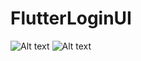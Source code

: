 # FlutterLoginUI
![Alt text](https://user-images.githubusercontent.com/72135469/95326883-e3970380-08c0-11eb-86a3-dc79199e78dd.png?raw=true "Login")
![Alt text](https://user-images.githubusercontent.com/72135469/95326899-e72a8a80-08c0-11eb-9beb-c079c7a2bed6.png?raw=true "Signup")


